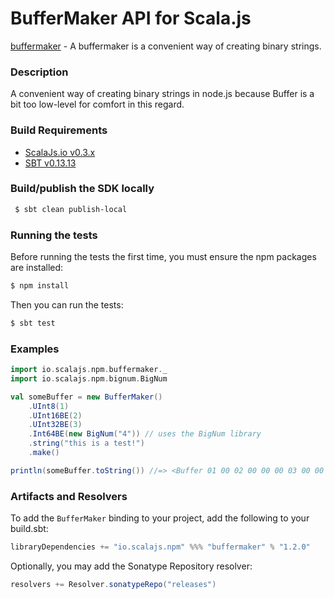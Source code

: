 BufferMaker API for Scala.js
================================
[buffermaker](https://www.npmjs.com/package/buffermaker) - A buffermaker is a convenient way of creating binary strings.

### Description

A convenient way of creating binary strings in node.js because Buffer is a bit too low-level for comfort in this regard.

### Build Requirements

* [ScalaJs.io v0.3.x](https://github.com/scalajs-io/scalajs.io)
* [SBT v0.13.13](http://www.scala-sbt.org/download.html)

### Build/publish the SDK locally

```bash
 $ sbt clean publish-local
```

### Running the tests

Before running the tests the first time, you must ensure the npm packages are installed:

```bash
$ npm install
```

Then you can run the tests:

```bash
$ sbt test
```

### Examples

```scala
import io.scalajs.npm.buffermaker._
import io.scalajs.npm.bignum.BigNum

val someBuffer = new BufferMaker()
    .UInt8(1)
    .UInt16BE(2)
    .UInt32BE(3)
    .Int64BE(new BigNum("4")) // uses the BigNum library
    .string("this is a test!")
    .make()

println(someBuffer.toString()) //=> <Buffer 01 00 02 00 00 00 03 00 00 00 00 00 00 00 04 74 68 69 73 20 69 73 20 61 20 74 65 73 74 21>
```

### Artifacts and Resolvers

To add the `BufferMaker` binding to your project, add the following to your build.sbt:  

```sbt
libraryDependencies += "io.scalajs.npm" %%% "buffermaker" % "1.2.0"
```

Optionally, you may add the Sonatype Repository resolver:

```sbt   
resolvers += Resolver.sonatypeRepo("releases") 
```